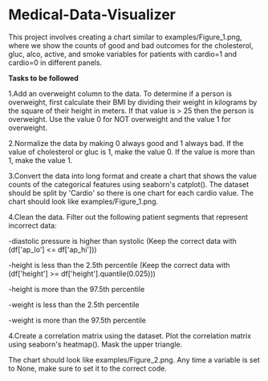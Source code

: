 # Medical-Data-Visualizer
This  project involves creating  a chart similar to examples/Figure_1.png, where we show the counts of good and bad outcomes for the cholesterol, gluc, alco, active, and smoke variables for patients with cardio=1 and cardio=0 in different panels.

**Tasks to be followed** 

1.Add an overweight column to the data. To determine if a person is overweight, first calculate their BMI by dividing their weight in kilograms by the square of their height in meters. If that value is > 25 then the person is overweight. Use the value 0 for NOT overweight and the value 1 for overweight.

2.Normalize the data by making 0 always good and 1 always bad. If the value of cholesterol or gluc is 1, make the value 0. If the value is more than 1, make the value 1.

3.Convert the data into long format and create a chart that shows the value counts of the categorical features using seaborn's catplot(). The dataset should be split by 'Cardio' so there is one chart for each cardio value. The chart should look like examples/Figure_1.png.

4.Clean the data. Filter out the following patient segments that represent incorrect data:

-diastolic pressure is higher than systolic (Keep the correct data with (df['ap_lo'] <= df['ap_hi']))

-height is less than the 2.5th percentile (Keep the correct data with (df['height'] >= df['height'].quantile(0.025)))

-height is more than the 97.5th percentile

-weight is less than the 2.5th percentile

-weight is more than the 97.5th percentile


4.Create a correlation matrix using the dataset. Plot the correlation matrix using seaborn's heatmap(). Mask the upper triangle.

The chart should look like examples/Figure_2.png.
Any time a variable is set to None, make sure to set it to the correct code.
